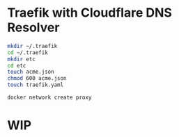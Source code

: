 # Traefik with Cloudflare DNS Resolver

```bash
mkdir ~/.traefik
cd ~/.traefik
mkdir etc
cd etc
touch acme.json
chmod 600 acme.json
touch traefik.yaml
```

```bash
docker network create proxy
```

# WIP